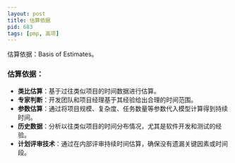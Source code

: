 ```yaml
---
layout: post
title: 估算依据
pid: 683
tags: [pmp, 高项]
---
```


估算依据：Basis of Estimates。

### 估算依据：

- **类比估算**：基于过往类似项目的时间数据进行估算。
- **专家判断**：开发团队和项目经理基于其经验给出合理的时间范围。
- **参数估算**：通过将项目规模、复杂度、任务数量等参数代入模型计算得到持续时间。
- **历史数据**：分析以往类似项目的时间分布情况，尤其是软件开发和测试的经验。
- **计划评审技术**：通过在内部评审持续时间估算，确保没有遗漏关键因素或时间段。